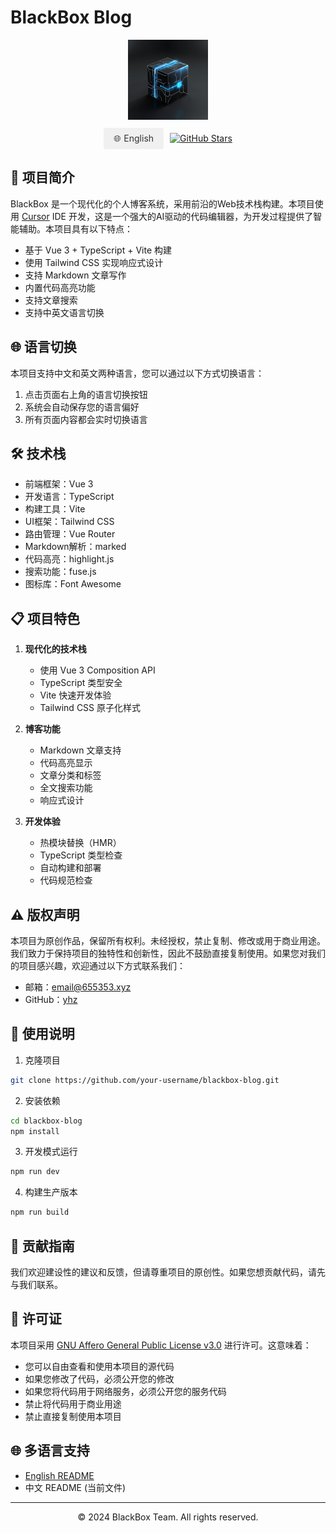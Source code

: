 # BlackBox Blog

<div align="center">
  <picture>
    <source media="(prefers-color-scheme: dark)" srcset="./public/images/blackbox-black.png">
    <source media="(prefers-color-scheme: light)" srcset="./public/images/blackbox-white.png">
    <img alt="BlackBox Logo" src="./public/images/blackbox-black.png" width="128">
  </picture>
  
  <div style="margin: 10px 0; display: flex; justify-content: center; gap: 10px;">
    <a href="README.en.md" style="padding: 8px 16px; border-radius: 4px; text-decoration: none; background-color: #f0f0f0; color: #333; display: flex; align-items: center;">
      <span style="margin-right: 5px;">🌐</span> English
    </a>
    <a href="https://github.com/hamster-yhz/blackBox_v2.0.0" target="_blank" style="display: flex; align-items: center;">
      <img src="https://img.shields.io/github/stars/hamster-yhz/blackBox_v2.0.0?style=social" alt="GitHub Stars">
    </a>
  </div>
</div>

## 🚀 项目简介

BlackBox 是一个现代化的个人博客系统，采用前沿的Web技术栈构建。本项目使用 [Cursor](https://cursor.sh/) IDE 开发，这是一个强大的AI驱动的代码编辑器，为开发过程提供了智能辅助。本项目具有以下特点：

- 基于 Vue 3 + TypeScript + Vite 构建
- 使用 Tailwind CSS 实现响应式设计
- 支持 Markdown 文章写作
- 内置代码高亮功能
- 支持文章搜索
- 支持中英文语言切换

## 🌐 语言切换

本项目支持中文和英文两种语言，您可以通过以下方式切换语言：

1. 点击页面右上角的语言切换按钮
2. 系统会自动保存您的语言偏好
3. 所有页面内容都会实时切换语言

## 🛠️ 技术栈

- 前端框架：Vue 3
- 开发语言：TypeScript
- 构建工具：Vite
- UI框架：Tailwind CSS
- 路由管理：Vue Router
- Markdown解析：marked
- 代码高亮：highlight.js
- 搜索功能：fuse.js
- 图标库：Font Awesome

## 📋 项目特色

1. **现代化的技术栈**
   - 使用 Vue 3 Composition API
   - TypeScript 类型安全
   - Vite 快速开发体验
   - Tailwind CSS 原子化样式

2. **博客功能**
   - Markdown 文章支持
   - 代码高亮显示
   - 文章分类和标签
   - 全文搜索功能
   - 响应式设计

3. **开发体验**
   - 热模块替换（HMR）
   - TypeScript 类型检查
   - 自动构建和部署
   - 代码规范检查

## ⚠️ 版权声明

本项目为原创作品，保留所有权利。未经授权，禁止复制、修改或用于商业用途。我们致力于保持项目的独特性和创新性，因此不鼓励直接复制使用。如果您对我们的项目感兴趣，欢迎通过以下方式联系我们：

- 邮箱：email@655353.xyz
- GitHub：[yhz](https://github.com/hamster-yhz)

## 📝 使用说明

1. 克隆项目
```bash
git clone https://github.com/your-username/blackbox-blog.git
```

2. 安装依赖
```bash
cd blackbox-blog
npm install
```

3. 开发模式运行
```bash
npm run dev
```

4. 构建生产版本
```bash
npm run build
```

## 🤝 贡献指南

我们欢迎建设性的建议和反馈，但请尊重项目的原创性。如果您想贡献代码，请先与我们联系。

## 📄 许可证

本项目采用 [GNU Affero General Public License v3.0](LICENSE) 进行许可。这意味着：

- 您可以自由查看和使用本项目的源代码
- 如果您修改了代码，必须公开您的修改
- 如果您将代码用于网络服务，必须公开您的服务代码
- 禁止将代码用于商业用途
- 禁止直接复制使用本项目

## 🌐 多语言支持

- [English README](README.en.md)
- 中文 README (当前文件)

---

<div align="center">
  <p>© 2024 BlackBox Team. All rights reserved.</p>
</div> 